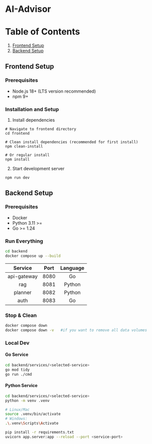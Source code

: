 # AI-Advisor

# Table of Contents
1. [Frontend Setup](#frontend-setup)
2. [Backend Setup](#backend-setup)

## Frontend Setup
### Prerequisites
- Node.js 18+ (LTS version recommended)
- npm 9+
### Installation and Setup
1. Install dependencies
```
# Navigate to frontend directory
cd frontend

# Clean install dependencies (recommended for first install)
npm clean-install

# Or regular install
npm install
```
2. Start development server
```
npm run dev
```

## Backend Setup
### Prerequisites
- Docker
- Python 3.11 >=
- Go >= 1.24

### Run Everything
```bash
cd backend
docker compose up --build
```

| **Service** | **Port** | **Language** |
|:-----------:|:--------:|:------------:|
| api-gateway |   8080   |      Go      |
|     rag     |   8081   |    Python    |
|   planner   |   8082   |    Python    |
|     auth    |   8083   |      Go      |

### Stop & Clean
```bash
docker compose down
docker compose down -v   #if you want to remove all data volumes
```
### Local Dev
#### Go Service
```bash
cd backend/services/<selected-service>
go mod tidy
go run ./cmd
```

#### Python Service
```bash
cd backend/services/<selected-service>
python -m venv .venv

# Linux/Mac
source .venv/bin/activate 
# Windows: 
.\.venv\Scripts\Activate

pip install -r requirements.txt
uvicorn app.server:app --reload --port <service-port>
```
